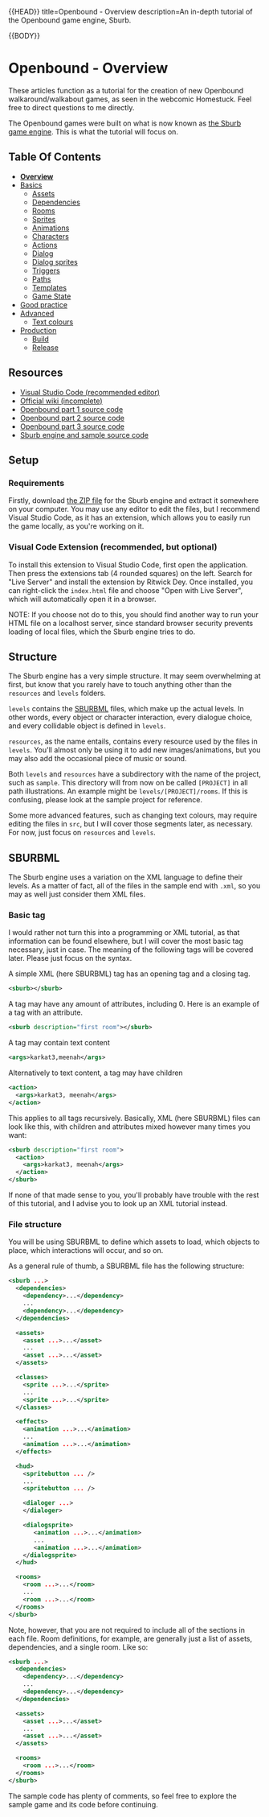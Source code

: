 {{HEAD}}
title=Openbound - Overview
description=An in-depth tutorial of the Openbound game engine, Sburb.

{{BODY}}

# Openbound - Overview

These articles function as a tutorial for the creation of new Openbound walkaround/walkabout games, as seen in the webcomic Homestuck. Feel free to direct questions to me directly.

The Openbound games were built on what is now known as [the Sburb game engine](https://github.com/WhatPumpkin/Sburb). This is what the tutorial will focus on.

## Table Of Contents

-   [**Overview**](./openbound-overview)
-   [Basics](./openbound-basics)
    -   [Assets](./openbound-assets)
    -   [Dependencies](./openbound-dependencies)
    -   [Rooms](./openbound-rooms)
    -   [Sprites](./openbound-sprites)
    -   [Animations](./openbound-animations)
    -   [Characters](./openbound-characters)
    -   [Actions](./openbound-actions)
    -   [Dialog](./openbound-dialog)
    -   [Dialog sprites](./openbound-dialog-sprites)
    -   [Triggers](./openbound-triggers)
    -   [Paths](./openbound-paths)
    -   [Templates](./openbound-templates)
    -   [Game State](./openbound-gamestate)
-   [Good practice](./openbound-good-practice)
-   [Advanced](./openbound-advanced)
    -   [Text colours](./openbound-text-colours)
-   [Production](./openbound-production)
    -   [Build](./openbound-build)
    -   [Release](openbound-release)

## Resources

-   [Visual Studio Code (recommended editor)](https://code.visualstudio.com/)
-   [Official wiki (incomplete)](https://github.com/WhatPumpkin/Sburb/wiki)
-   [Openbound part 1 source code](https://github.com/WhatPumpkin./openbound/tree./openbound-part1)
-   [Openbound part 2 source code](https://github.com/WhatPumpkin./openbound/tree./openbound-part2)
-   [Openbound part 3 source code](https://github.com/WhatPumpkin./openbound/tree./openbound-part3)
-   [Sburb engine and sample source code](https://github.com/WhatPumpkin/Sburb)

## Setup

### Requirements

Firstly, download [the ZIP file](https://github.com/WhatPumpkin/Sburb/archive/refs/heads/master.zip) for the Sburb engine and extract it somewhere on your computer. You may use any editor to edit the files, but I recommend Visual Studio Code, as it has an extension, which allows you to easily run the game locally, as you're working on it.

### Visual Code Extension (recommended, but optional)

To install this extension to Visual Studio Code, first open the application. Then press the extensions tab (4 rounded squares) on the left. Search for "Live Server" and install the extension by Ritwick Dey. Once installed, you can right-click the `index.html` file and choose "Open with Live Server", which will automatically open it in a browser.

NOTE: If you choose not do to this, you should find another way to run your HTML file on a localhost server, since standard browser security prevents loading of local files, which the Sburb engine tries to do.

## Structure

The Sburb engine has a very simple structure. It may seem overwhelming at first, but know that you rarely have to touch anything other than the `resources` and `levels` folders.

`levels` contains the [SBURBML](#sburbml) files, which make up the actual levels. In other words, every object or character interaction, every dialogue choice, and every collidable object is defined in `levels`.

`resources`, as the name entails, contains every resource used by the files in `levels`. You'll almost only be using it to add new images/animations, but you may also add the occasional piece of music or sound.

Both `levels` and `resources` have a subdirectory with the name of the project, such as `sample`. This directory will from now on be called `[PROJECT]` in all path illustrations. An example might be `levels/[PROJECT]/rooms`. If this is confusing, please look at the sample project for reference.

Some more advanced features, such as changing text colours, may require editing the files in `src`, but I will cover those segments later, as necessary. For now, just focus on `resources` and `levels`.

## SBURBML

The Sburb engine uses a variation on the XML language to define their levels. As a matter of fact, all of the files in the sample end with `.xml`, so you may as well just consider them XML files.

### Basic tag

I would rather not turn this into a programming or XML tutorial, as that information can be found elsewhere, but I will cover the most basic tag necessary, just in case. The meaning of the following tags will be covered later. Please just focus on the syntax.

A simple XML (here SBURBML) tag has an opening tag and a closing tag.

```xml
<sburb></sburb>
```

A tag may have any amount of attributes, including 0. Here is an example of a tag with an attribute.

```xml
<sburb description="first room"></sburb>
```

A tag may contain text content

```xml
<args>karkat3,meenah</args>
```

Alternatively to text content, a tag may have children

```xml
<action>
  <args>karkat3, meenah</args>
</action>
```

This applies to all tags recursively. Basically, XML (here SBURBML) files can look like this, with children and attributes mixed however many times you want:

```xml
<sburb description="first room">
  <action>
    <args>karkat3, meenah</args>
  </action>
</sburb>
```

If none of that made sense to you, you'll probably have trouble with the rest of this tutorial, and I advise you to look up an XML tutorial instead.

### File structure

You will be using SBURBML to define which assets to load, which objects to place, which interactions will occur, and so on.

As a general rule of thumb, a SBURBML file has the following structure:

```xml
<sburb ...>
  <dependencies>
    <dependency>...</dependency>
    ...
    <dependency>...</dependency>
  </dependencies>

  <assets>
    <asset ...>...</asset>
    ...
    <asset ...>...</asset>
  </assets>

  <classes>
    <sprite ...>...</sprite>
    ...
    <sprite ...>...</sprite>
  </classes>

  <effects>
    <animation ...>...</animation>
    ...
    <animation ...>...</animation>
  </effects>

  <hud>
    <spritebutton ... />
    ...
    <spritebutton ... />

    <dialoger ...>
    </dialoger>

    <dialogsprite>
       <animation ...>...</animation>
       ...
       <animation ...>...</animation>
    </dialogsprite>
  </hud>

  <rooms>
    <room ...>...</room>
    ...
    <room ...>...</room>
  </rooms>
</sburb>
```

Note, however, that you are not required to include all of the sections in each file. Room definitions, for example, are generally just a list of assets, dependencies, and a single room. Like so:

```xml
<sburb ...>
  <dependencies>
    <dependency>...</dependency>
    ...
    <dependency>...</dependency>
  </dependencies>

  <assets>
    <asset ...>...</asset>
    ...
    <asset ...>...</asset>
  </assets>

  <rooms>
    <room ...>...</room>
  </rooms>
</sburb>
```

The sample code has plenty of comments, so feel free to explore the sample game and its code before continuing.
